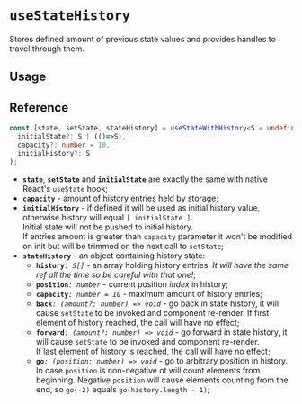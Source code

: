 # `useStateHistory`

Stores defined amount of previous state values and provides handles to travel through them.

## Usage

## Reference

<!-- eslint-skip -->

```ts
const [state, setState, stateHistory] = useStateWithHistory<S = undefined>(
  initialState?: S | (()=>S),
  capacity?: number = 10,
  initialHistory?: S
);
```

- **`state`**, **`setState`** and **`initialState`** are exactly the same with native React's `useState` hook;
- **`capacity`** - amount of history entries held by storage;
- **`initialHistory`** - if defined it will be used as initial history value, otherwise history will equal `[ initialState ]`.  
  Initial state will not be pushed to initial history.  
  If entries amount is greater than `capacity` parameter it won't be modified on init but will be trimmed on the next call to `setState`;
- **`stateHistory`** - an object containing history state:
  - **`history`**_`: S[]`_ - an array holding history entries. _It will have the same ref all the time so be careful with that one!_;
  - **`position`**_`: number`_ - current position _index_ in history;
  - **`capacity`**_`: number = 10`_ - maximum amount of history entries;
  - **`back`**_`: (amount?: number) => void`_ - go back in state history, it will cause `setState` to be invoked and component re-render.
    If first element of history reached, the call will have no effect;
  - **`forward`**_`: (amount?: number) => void`_ - go forward in state history, it will cause `setState` to be invoked and component re-render.  
    If last element of history is reached, the call will have no effect;
  - **`go`**_`: (position: number) => void`_ - go to arbitrary position in history.  
    In case `position` is non-negative ot will count elements from beginning.
    Negative `position` will cause elements counting from the end, so `go(-2)` equals `go(history.length - 1)`;
